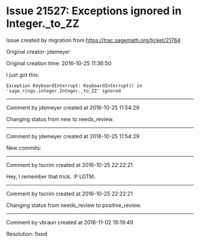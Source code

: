 # Issue 21527: Exceptions ignored in Integer._to_ZZ

Issue created by migration from https://trac.sagemath.org/ticket/21764

Original creator: jdemeyer

Original creation time: 2016-10-25 11:36:50

I just got this:

```
Exception KeyboardInterrupt: KeyboardInterrupt() in 'sage.rings.integer.Integer._to_ZZ' ignored
```



---

Comment by jdemeyer created at 2016-10-25 11:54:29

Changing status from new to needs_review.


---

Comment by jdemeyer created at 2016-10-25 11:54:29

New commits:


---

Comment by tscrim created at 2016-10-25 22:22:21

Hey, I remember that trick. :P LGTM.


---

Comment by tscrim created at 2016-10-25 22:22:21

Changing status from needs_review to positive_review.


---

Comment by vbraun created at 2016-11-02 19:19:49

Resolution: fixed
